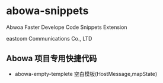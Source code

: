# abowa-snippets

Abwoa Faster Develope Code Snippets Extension

eastcom Communications Co., LTD

## Abowa 项目专用快捷代码

* abowa-empty-templete 空白模板(HostMessage,mapState)
